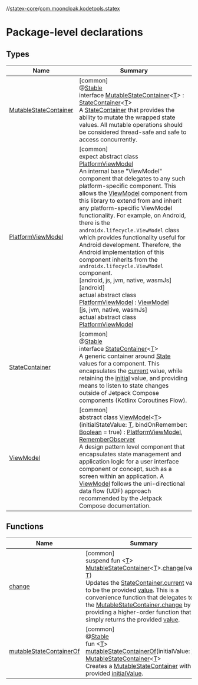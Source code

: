 //[statex-core](../../index.md)/[com.mooncloak.kodetools.statex](index.md)

# Package-level declarations

## Types

| Name | Summary |
|---|---|
| [MutableStateContainer](-mutable-state-container/index.md) | [common]<br>@[Stable](https://developer.android.com/reference/kotlin/androidx/compose/runtime/Stable.html)<br>interface [MutableStateContainer](-mutable-state-container/index.md)&lt;[T](-mutable-state-container/index.md)&gt; : [StateContainer](-state-container/index.md)&lt;[T](-mutable-state-container/index.md)&gt; <br>A [StateContainer](-state-container/index.md) that provides the ability to mutate the wrapped state values. All mutable operations should be considered thread-safe and safe to access concurrently. |
| [PlatformViewModel](-platform-view-model/index.md) | [common]<br>expect abstract class [PlatformViewModel](-platform-view-model/index.md)<br>An internal base &quot;ViewModel&quot; component that delegates to any such platform-specific component. This allows the [ViewModel](-view-model/index.md) component from this library to extend from and inherit any platform-specific ViewModel functionality. For example, on Android, there is the `androidx.lifecycle.ViewModel` class which provides functionality useful for Android development. Therefore, the Android implementation of this component inherits from the `androidx.lifecycle.ViewModel` component.<br>[android, js, jvm, native, wasmJs]<br>[android]<br>actual abstract class [PlatformViewModel](-platform-view-model/index.md) : [ViewModel](https://developer.android.com/reference/kotlin/androidx/lifecycle/ViewModel.html)<br>[js, jvm, native, wasmJs]<br>actual abstract class [PlatformViewModel](-platform-view-model/index.md) |
| [StateContainer](-state-container/index.md) | [common]<br>@[Stable](https://developer.android.com/reference/kotlin/androidx/compose/runtime/Stable.html)<br>interface [StateContainer](-state-container/index.md)&lt;[T](-state-container/index.md)&gt;<br>A generic container around [State](https://developer.android.com/reference/kotlin/androidx/compose/runtime/State.html) values for a component. This encapsulates the [current](https://developer.android.com/reference/kotlin/androidx/compose/runtime/State.html) value, while retaining the [initial](https://developer.android.com/reference/kotlin/androidx/compose/runtime/State.html) value, and providing means to listen to state changes outside of Jetpack Compose components (Kotlinx Coroutines Flow). |
| [ViewModel](-view-model/index.md) | [common]<br>abstract class [ViewModel](-view-model/index.md)&lt;[T](-view-model/index.md)&gt;(initialStateValue: [T](-view-model/index.md), bindOnRemember: [Boolean](https://kotlinlang.org/api/latest/jvm/stdlib/kotlin/-boolean/index.html) = true) : [PlatformViewModel](-platform-view-model/index.md), [RememberObserver](https://developer.android.com/reference/kotlin/androidx/compose/runtime/RememberObserver.html)<br>A design pattern level component that encapsulates state management and application logic for a user interface component or concept, such as a screen within an application. A [ViewModel](-view-model/index.md) follows the uni-directional data flow (UDF) approach recommended by the Jetpack Compose documentation. |

## Functions

| Name | Summary |
|---|---|
| [change](change.md) | [common]<br>suspend fun &lt;[T](change.md)&gt; [MutableStateContainer](-mutable-state-container/index.md)&lt;[T](change.md)&gt;.[change](change.md)(value: [T](change.md))<br>Updates the [StateContainer.current](-state-container/current.md) value to be the provided [value](change.md). This is a convenience function that delegates to the [MutableStateContainer.change](-mutable-state-container/change.md) by providing a higher-order function that simply returns the provided [value](change.md). |
| [mutableStateContainerOf](mutable-state-container-of.md) | [common]<br>@[Stable](https://developer.android.com/reference/kotlin/androidx/compose/runtime/Stable.html)<br>fun &lt;[T](mutable-state-container-of.md)&gt; [mutableStateContainerOf](mutable-state-container-of.md)(initialValue: [T](mutable-state-container-of.md)): [MutableStateContainer](-mutable-state-container/index.md)&lt;[T](mutable-state-container-of.md)&gt;<br>Creates a [MutableStateContainer](-mutable-state-container/index.md) with the provided [initialValue](mutable-state-container-of.md). |
